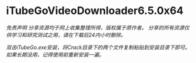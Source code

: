 # iTubeGoVideoDownloader6.5.0x64
*免责声明*
*分享资源均于网上收集整理所得，版权属于原作者。*
*分享的所有资源仅供学习和研究测试之用，请在下载后24内小时删除。*

*双击iTubeGo.exe安装，将Crack目录下的两个文件复制粘贴到安装目录下即可。*
*如果长期没用，记得使用前重新安装一遍。*

